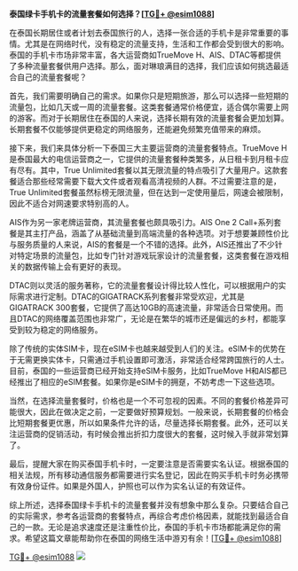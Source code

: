 **泰国绿卡手机卡的流量套餐如何选择？[[TG💪+ @esim1088](https://t.me/s/esim1088)]**

在泰国长期居住或者计划去泰国旅行的人，选择一张合适的手机卡是非常重要的事情。尤其是在网络时代，没有稳定的流量支持，生活和工作都会受到很大的影响。泰国的手机卡市场非常丰富，各大运营商如TrueMove H、AIS、DTAC等都提供了多种流量套餐供用户选择。那么，面对琳琅满目的选择，我们应该如何挑选最适合自己的流量套餐呢？

首先，我们需要明确自己的需求。如果你只是短期旅游，那么可以选择一些短期的流量包，比如几天或一周的流量套餐。这类套餐通常价格便宜，适合偶尔需要上网的游客。而对于长期居住在泰国的人来说，选择长期有效的流量套餐会更加划算。长期套餐不仅能够提供更稳定的网络服务，还能避免频繁充值带来的麻烦。

接下来，我们来具体分析一下泰国三大主要运营商的流量套餐特点。TrueMove H是泰国最大的电信运营商之一，它提供的流量套餐种类繁多，从日租卡到月租卡应有尽有。其中，True Unlimited套餐以其无限流量的特点吸引了大量用户。这款套餐适合那些经常需要下载大文件或者观看高清视频的人群。不过需要注意的是，True Unlimited套餐虽然标榜无限流量，但在达到一定使用量后，网速会被限制，因此不适合对网速要求特别高的人。

AIS作为另一家老牌运营商，其流量套餐也颇具吸引力。AIS One 2 Call+系列套餐是其主打产品，涵盖了从基础流量到高端流量的各种选项。对于想要兼顾性价比与服务质量的人来说，AIS的套餐是一个不错的选择。此外，AIS还推出了不少针对特定场景的流量包，比如专门针对游戏玩家设计的流量套餐，这类套餐在游戏相关的数据传输上会有更好的表现。

DTAC则以灵活的服务著称，它的流量套餐设计得比较人性化，可以根据用户的实际需求进行定制。DTAC的GIGATRACK系列套餐非常受欢迎，尤其是GIGATRACK 300套餐，它提供了高达10GB的高速流量，非常适合日常使用。而且DTAC的网络覆盖范围也非常广，无论是在繁华的城市还是偏远的乡村，都能享受到较为稳定的网络服务。

除了传统的实体SIM卡，现在eSIM卡也越来越受到人们的关注。eSIM卡的优势在于无需更换实体卡，只需通过手机设置即可激活，非常适合经常跨国旅行的人士。目前，泰国的一些运营商已经开始支持eSIM卡服务，比如TrueMove H和AIS都已经推出了相应的eSIM套餐。如果你是eSIM卡的拥趸，不妨考虑一下这些选项。

当然，在选择流量套餐时，价格也是一个不可忽视的因素。不同的套餐价格差异可能很大，因此在做决定之前，一定要做好预算规划。一般来说，长期套餐的价格会比短期套餐更优惠，所以如果条件允许的话，尽量选择长期套餐。此外，还可以关注运营商的促销活动，有时候会推出折扣力度很大的套餐，这时候入手就非常划算了。

最后，提醒大家在购买泰国手机卡时，一定要注意是否需要实名认证。根据泰国的相关法规，所有移动通信服务都需要进行实名登记，因此在购买手机卡时务必携带有效身份证件。如果是外国人，护照也可以作为实名认证的有效证件。

综上所述，选择泰国绿卡手机卡的流量套餐并没有想象中那么复杂。只要结合自己的实际需求，参考各运营商的套餐特点，再综合考虑价格因素，就能找到最适合自己的一款。无论是追求速度还是注重性价比，泰国的手机卡市场都能满足你的需求。希望这篇文章能帮助你在泰国的网络生活中游刃有余！[[TG💪+ @esim1088](https://t.me/s/esim1088)]

[TG💪+ @esim1088](https://t.me/s/esim1088) ![](https://i.postimg.cc/4NQfJmqS/Snipaste-2025-05-13-00-14-12.png)
